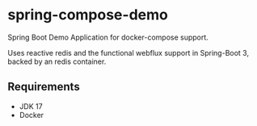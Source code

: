 # spring-compose-demo
Spring Boot Demo Application for docker-compose support. 

Uses reactive redis and the functional webflux support in Spring-Boot 3, backed by an redis container.

## Requirements
- JDK 17
- Docker


